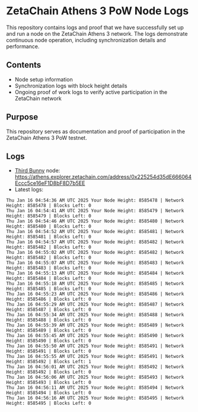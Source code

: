 # ZetaChain Athens 3 PoW Node Logs
This repository contains logs and proof that we have successfully set up and run a node on the ZetaChain Athens 3 network. The logs demonstrate continuous node operation, including synchronization details and performance.

## Contents
- Node setup information
- Synchronization logs with block height details
- Ongoing proof of work logs to verify active participation in the ZetaChain network

## Purpose
This repository serves as documentation and proof of participation in the ZetaChain Athens 3 PoW testnet.

## Logs

- [Third Bunny](https://thirdbunny.xyz/) node: https://athens.explorer.zetachain.com/address/0x225254d35dE666064Eccc5ce16eF1D8bF8D7b5EE
- Latest logs:
```
Thu Jan 16 04:54:36 AM UTC 2025 Your Node Height: 8585478 | Network Height: 8585478 | Blocks Left: 0
Thu Jan 16 04:54:41 AM UTC 2025 Your Node Height: 8585479 | Network Height: 8585479 | Blocks Left: 0
Thu Jan 16 04:54:46 AM UTC 2025 Your Node Height: 8585480 | Network Height: 8585480 | Blocks Left: 0
Thu Jan 16 04:54:52 AM UTC 2025 Your Node Height: 8585481 | Network Height: 8585481 | Blocks Left: 0
Thu Jan 16 04:54:57 AM UTC 2025 Your Node Height: 8585482 | Network Height: 8585482 | Blocks Left: 0
Thu Jan 16 04:55:02 AM UTC 2025 Your Node Height: 8585482 | Network Height: 8585482 | Blocks Left: 0
Thu Jan 16 04:55:07 AM UTC 2025 Your Node Height: 8585483 | Network Height: 8585483 | Blocks Left: 0
Thu Jan 16 04:55:13 AM UTC 2025 Your Node Height: 8585484 | Network Height: 8585484 | Blocks Left: 0
Thu Jan 16 04:55:18 AM UTC 2025 Your Node Height: 8585485 | Network Height: 8585485 | Blocks Left: 0
Thu Jan 16 04:55:23 AM UTC 2025 Your Node Height: 8585486 | Network Height: 8585486 | Blocks Left: 0
Thu Jan 16 04:55:29 AM UTC 2025 Your Node Height: 8585487 | Network Height: 8585487 | Blocks Left: 0
Thu Jan 16 04:55:34 AM UTC 2025 Your Node Height: 8585488 | Network Height: 8585488 | Blocks Left: 0
Thu Jan 16 04:55:39 AM UTC 2025 Your Node Height: 8585489 | Network Height: 8585489 | Blocks Left: 0
Thu Jan 16 04:55:45 AM UTC 2025 Your Node Height: 8585490 | Network Height: 8585490 | Blocks Left: 0
Thu Jan 16 04:55:50 AM UTC 2025 Your Node Height: 8585491 | Network Height: 8585491 | Blocks Left: 0
Thu Jan 16 04:55:55 AM UTC 2025 Your Node Height: 8585491 | Network Height: 8585492 | Blocks Left: 1
Thu Jan 16 04:56:01 AM UTC 2025 Your Node Height: 8585492 | Network Height: 8585492 | Blocks Left: 0
Thu Jan 16 04:56:06 AM UTC 2025 Your Node Height: 8585493 | Network Height: 8585493 | Blocks Left: 0
Thu Jan 16 04:56:11 AM UTC 2025 Your Node Height: 8585494 | Network Height: 8585494 | Blocks Left: 0
Thu Jan 16 04:56:16 AM UTC 2025 Your Node Height: 8585495 | Network Height: 8585495 | Blocks Left: 0
```
